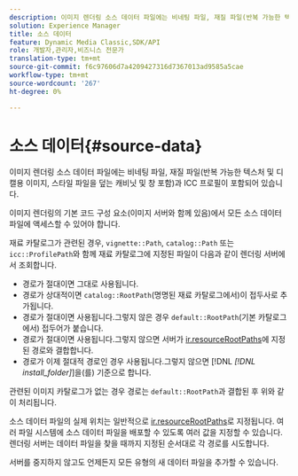 ```yaml
---
description: 이미지 렌더링 소스 데이터 파일에는 비네팅 파일, 재질 파일(반복 가능한 텍스처 및 디캘용 이미지, 스타일 파일을 덮는 캐비닛 및 창 포함)과 ICC 프로필이 포함되어 있습니다.
solution: Experience Manager
title: 소스 데이터
feature: Dynamic Media Classic,SDK/API
role: 개발자,관리자,비즈니스 전문가
translation-type: tm+mt
source-git-commit: f6c97606d7a4209427316d7367013ad9585a5cae
workflow-type: tm+mt
source-wordcount: '267'
ht-degree: 0%

---
```



# 소스 데이터{#source-data}

이미지 렌더링 소스 데이터 파일에는 비네팅 파일, 재질 파일(반복 가능한 텍스처 및 디캘용 이미지, 스타일 파일을 덮는 캐비닛 및 창 포함)과 ICC 프로필이 포함되어 있습니다.

이미지 렌더링의 기본 코드 구성 요소(이미지 서버와 함께 있음)에서 모든 소스 데이터 파일에 액세스할 수 있어야 합니다.

재료 카탈로그가 관련된 경우, `vignette::Path`, `catalog::Path` 또는 `icc::ProfilePath`와 함께 재료 카탈로그에 지정된 파일이 다음과 같이 렌더링 서버에서 조회합니다.

* 경로가 절대이면 그대로 사용됩니다.
* 경로가 상대적이면 `catalog::RootPath`(명명된 재료 카탈로그에서)이 접두사로 추가됩니다.
* 경로가 절대이면 사용됩니다.그렇지 않은 경우 `default::RootPath`(기본 카탈로그에서) 접두어가 붙습니다.
* 경로가 절대이면 사용됩니다.그렇지 않으면 서버가 [ir.resourceRootPaths](../../../../../../ir-api/server-admin/image-rendering-api-ref/c-ir-server-administration/c-ir-configuration-settings-reference/c-ir-resource-root-folders.md#concept-39a34d2239934079bb396e1bf568a9c2)에 지정된 경로와 결합합니다.
* 경로가 이제 절대적 경로인 경우 사용됩니다.그렇지 않으면 [!DNL *[!DNL install_folder]*]을(를) 기준으로 합니다.

관련된 이미지 카탈로그가 없는 경우 경로는 `default::RootPath`과 결합된 후 위와 같이 처리됩니다.

소스 데이터 파일의 실제 위치는 일반적으로 [ir.resourceRootPaths](../../../../../../ir-api/server-admin/image-rendering-api-ref/c-ir-server-administration/c-ir-configuration-settings-reference/c-ir-resource-root-folders.md#concept-39a34d2239934079bb396e1bf568a9c2)로 지정됩니다. 여러 파일 시스템에 소스 데이터 파일을 배포할 수 있도록 여러 값을 지정할 수 있습니다. 렌더링 서버는 데이터 파일을 찾을 때까지 지정된 순서대로 각 경로를 시도합니다.

서버를 중지하지 않고도 언제든지 모든 유형의 새 데이터 파일을 추가할 수 있습니다.

